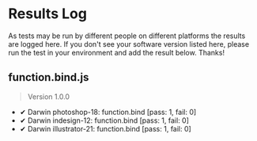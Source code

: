 # Results Log

As tests may be run by different people on different platforms the results are logged here. If you don't see your software version listed here, please run the test in your environment and add the result below. Thanks!

## function.bind.js

> Version 1.0.0

- ✔ Darwin photoshop-18: function.bind [pass: 1, fail: 0]
- ✔ Darwin indesign-12: function.bind [pass: 1, fail: 0]
- ✔ Darwin illustrator-21: function.bind [pass: 1, fail: 0]
